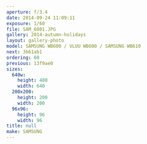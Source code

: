 ```yaml
---
aperture: f/3.4
date: 2014-09-24 11:09:11
exposure: 1/60
file: SAM_6801.JPG
gallery: 2014-autumn-holidays
layout: gallery-photo
model: SAMSUNG WB600 / VLUU WB600 / SAMSUNG WB610
next: 3b61ab1
ordering: 60
previous: 13f9ae0
sizes:
  640w:
    height: 480
    width: 640
  200x200:
    height: 200
    width: 200
  96x96:
    height: 96
    width: 96
title: null
make: SAMSUNG
---
```

